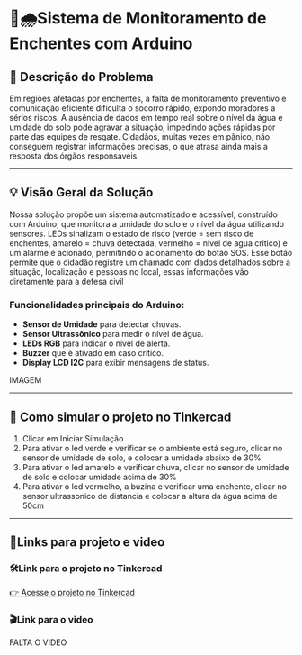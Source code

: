 # 🚨🌧️Sistema de Monitoramento de Enchentes com Arduino

## 📌 Descrição do Problema

Em regiões afetadas por enchentes, a falta de monitoramento preventivo e comunicação eficiente dificulta o socorro rápido, expondo moradores a sérios riscos. A ausência de dados em tempo real sobre o nível da água e umidade do solo pode agravar a situação, impedindo ações rápidas por parte das equipes de resgate. Cidadãos, muitas vezes em pânico, não conseguem registrar informações precisas, o que atrasa ainda mais a resposta dos órgãos responsáveis.

---

## 💡 Visão Geral da Solução

Nossa solução propõe um sistema automatizado e acessível, construído com Arduino, que monitora a umidade do solo e o nível da água utilizando sensores. LEDs sinalizam o estado de risco (verde = sem risco de enchentes, amarelo = chuva detectada, vermelho = nivel de agua critico) e um alarme é acionado, permitindo o acionamento do botão SOS. Esse botão permite que o cidadão registre um chamado com dados detalhados sobre a situação, localização e pessoas no local, essas informações vão diretamente para a defesa civil

### Funcionalidades principais do Arduino:

- **Sensor de Umidade** para detectar chuvas.
- **Sensor Ultrassônico** para medir o nível de água.
- **LEDs RGB** para indicar o nível de alerta.
- **Buzzer** que é ativado em caso crítico.
- **Display LCD I2C** para exibir mensagens de status.

IMAGEM

---

## 🧪 Como simular o projeto no Tinkercad
1. Clicar em Iniciar Simulação
2. Para ativar o led verde e verificar se o ambiente está seguro, clicar no sensor de umidade de solo, e colocar a umidade abaixo de 30%
3. Para ativar o led amarelo e verificar chuva, clicar no sensor de umidade de solo e colocar umidade acima de 30%
4. Para ativar o led vermelho, a buzina e verificar uma enchente, clicar no sensor ultrassonico de distancia e colocar a altura da água acima de 50cm

---

## 🔗Links para projeto e video
### 🛠️Link para o projeto no Tinkercad
[👉 Acesse o projeto no Tinkercad](https://www.tinkercad.com/things/40Utxf70id0-projeto-arduino-enchentes?sharecode=P4UBpSwNmxFsfPCsaFTYNrkDCJyizIMvRsjNJQ_MFus)

### 🎬Link para o video
FALTA O VIDEO

